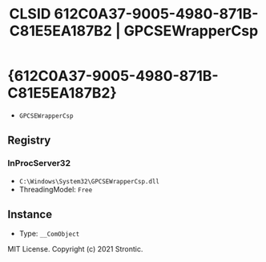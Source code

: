 ﻿---
title: "CLSID 612C0A37-9005-4980-871B-C81E5EA187B2 | GPCSEWrapperCsp"
excerpt: What is COM-Object CLSID 612C0A37-9005-4980-871B-C81E5EA187B2?
---

# {612C0A37-9005-4980-871B-C81E5EA187B2}

* `GPCSEWrapperCsp`

## Registry


### InProcServer32

* `C:\Windows\System32\GPCSEWrapperCsp.dll`
* ThreadingModel: `Free`

## Instance

* Type: `__ComObject`

MIT License. Copyright (c) 2021 Strontic.


